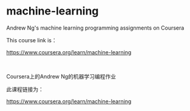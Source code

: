 # machine-learning
Andrew Ng's machine learning  programming assignments on Coursera

This course link is：

https://www.coursera.org/learn/machine-learning

<br />

Coursera上的Andrew Ng的机器学习编程作业

此课程链接为：

https://www.coursera.org/learn/machine-learning
